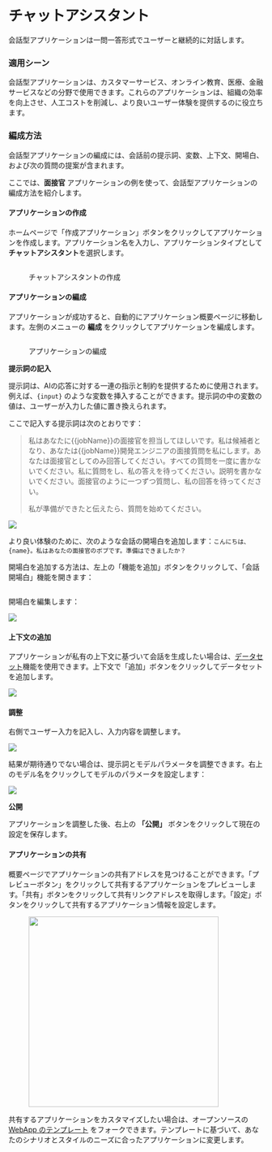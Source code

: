 # チャットアシスタント

会話型アプリケーションは一問一答形式でユーザーと継続的に対話します。

### 適用シーン

会話型アプリケーションは、カスタマーサービス、オンライン教育、医療、金融サービスなどの分野で使用できます。これらのアプリケーションは、組織の効率を向上させ、人工コストを削減し、より良いユーザー体験を提供するのに役立ちます。

### 編成方法

会話型アプリケーションの編成には、会話前の提示詞、変数、上下文、開場白、および次の質問の提案が含まれます。

ここでは、**面接官** アプリケーションの例を使って、会話型アプリケーションの編成方法を紹介します。

#### アプリケーションの作成

ホームページで「作成アプリケーション」ボタンをクリックしてアプリケーションを作成します。アプリケーション名を入力し、アプリケーションタイプとして**チャットアシスタント**を選択します。

<figure><img src="../../.gitbook/assets/image (245).png" alt=""><figcaption><p>チャットアシスタントの作成</p></figcaption></figure>

#### アプリケーションの編成

アプリケーションが成功すると、自動的にアプリケーション概要ページに移動します。左側のメニューの **編成** をクリックしてアプリケーションを編成します。

<figure><img src="../../.gitbook/assets/image (10).png" alt=""><figcaption><p>アプリケーションの編成</p></figcaption></figure>

**提示詞の記入**

提示詞は、AIの応答に対する一連の指示と制約を提供するために使用されます。例えば、`{input}` のような変数を挿入することができます。提示詞の中の変数の値は、ユーザーが入力した値に置き換えられます。

ここで記入する提示詞は次のとおりです：

> 私はあなたに\{{jobName\}}の面接官を担当してほしいです。私は候補者となり、あなたは\{{jobName\}}開発エンジニアの面接質問を私にします。あなたは面接官としてのみ回答してください。すべての質問を一度に書かないでください。私に質問をし、私の答えを待ってください。説明を書かないでください。面接官のように一つずつ質問し、私の回答を待ってください。
>
> 私が準備ができたと伝えたら、質問を始めてください。

![](<../../.gitbook/assets/image (80).png>)

より良い体験のために、次のような会話の開場白を追加します：`こんにちは、{name}。私はあなたの面接官のボブです。準備はできましたか？`

開場白を追加する方法は、左上の「機能を追加」ボタンをクリックして、「会話開場白」機能を開きます：

<figure><img src="../../.gitbook/assets/image (246).png" alt=""><figcaption></figcaption></figure>

開場白を編集します：

![](<../../.gitbook/assets/image (28).png>)

#### 上下文の追加

アプリケーションが私有の上下文に基づいて会話を生成したい場合は、[データセット](../knowledge-base/)機能を使用できます。上下文で「追加」ボタンをクリックしてデータセットを追加します。

![](<../../.gitbook/assets/image (108).png>)

#### **調整**

右側でユーザー入力を記入し、入力内容を調整します。

![](<../../.gitbook/assets/image (67).png>)

結果が期待通りでない場合は、提示詞とモデルパラメータを調整できます。右上のモデル名をクリックしてモデルのパラメータを設定します：

![](<../../.gitbook/assets/image (76).png>)

**公開**

アプリケーションを調整した後、右上の **「公開」** ボタンをクリックして現在の設定を保存します。

#### アプリケーションの共有

概要ページでアプリケーションの共有アドレスを見つけることができます。「プレビューボタン」をクリックして共有するアプリケーションをプレビューします。「共有」ボタンをクリックして共有リンクアドレスを取得します。「設定」ボタンをクリックして共有するアプリケーション情報を設定します。

<figure><img src="../../.gitbook/assets/image (54).png" alt="" width="375"><figcaption></figcaption></figure>

共有するアプリケーションをカスタマイズしたい場合は、オープンソースの [WebApp のテンプレート](https://github.com/langgenius/webapp-conversation) をフォークできます。テンプレートに基づいて、あなたのシナリオとスタイルのニーズに合ったアプリケーションに変更します。